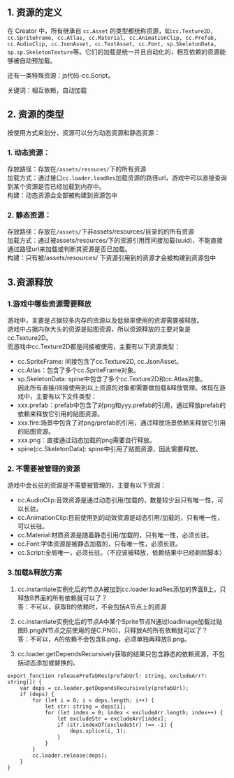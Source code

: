 ## 1. 资源的定义
在 Creator 中，所有继承自 `cc.Asset` 的类型都统称资源，如:`cc.Texture2D, cc.SpriteFrame, cc.Atlas, cc.Material, cc.AnimationClip, cc.Prefab, cc.AudioClip, cc.JsonAsset, cc.TextAsset, cc.Font, sp.SkeletonData, sp.sp.SkeletonTexture`等。它们的加载是统一并且自动化的，相互依赖的资源能够被自动预加载。

还有一类特殊资源：js代码-cc.Script。

关键词：相互依赖，自动加载

## 2. 资源的类型
按使用方式来划分，资源可以分为动态资源和静态资源：
### 1. 动态资源：
存放路径：存放在`/assets/resouces/`下的所有资源  
加载方式：通过接口`cc.loader.loadRes`加载资源的路径url，游戏中可以直接查询到某个资源是否已经加载到内存中。  
构建：动态资源会全部被构建到资源包中

### 2. 静态资源：
存放路径：存放在`/assets/`下非assets/resources/目录的的所有资源  
加载方式：通过被assets/resources/下的资源引用而间接加载(uuid)，不能直接通过路径url来加载或判断其资源是否已加载。  
构建：只有被/assets/resources/ 下资源引用到的资源才会被构建到资源包中

## 3.资源释放
### 1.游戏中哪些资源需要释放
游戏中，主要是占据较多内存的资源以及低频率使用的资源需要被释放。  
游戏中占据内存大头的资源是贴图资源，所以资源释放的主要对象是cc.Texture2D。  
而游戏中cc.Texture2D都是间接被使用，主要有以下资源类型：  
 - cc.SpriteFrame: 间接包含了cc.Texture2D, cc.JsonAsset。
 - cc.Atlas：包含了多个cc.SpriteFrame对象。
 - sp.SkeletonData: spine中包含了多个cc.Texture2D和cc.Atlas对象。  
因此所有直接/间接使用到以上资源的对象都需要做加载&释放管理。体现在游戏中，主要有以下文件类型：
 - xxx.prefab：prefab中包含了对png和yyy.prefab的引用，通过释放prefab的依赖来释放它引用的贴图资源。
 - xxx.fire:场景中包含了对png/prefab的引用，通过释放场景依赖来释放它引用的贴图资源。
 - xxx.png：直接通过动态加载的png需要自行释放。
 - spine(cc.SkeletonData): spine中引用了贴图资源，因此需要释放。
### 2. 不需要被管理的资源
游戏中会长驻的资源是不需要被管理的，主要有以下资源：
 - cc.AudioClip:音效资源是通过动态引用/加载的，数量较少且只有唯一性，可以长驻。
 - cc.AnimationClip:目前使用到的动效资源是动态引用/加载的，只有唯一性，可以长驻。
 - cc.Material:材质资源是随着静态引用/加载的，只有唯一性，必须长驻。
 - cc.Font:字体资源是被静态加载的，只有唯一性，必须长驻。
 - cc.Script:全局唯一，必须长驻。（不应该被释放，依赖结果中已经剃除脚本）
### 3.加载&释放方案
1. cc.instantiate实例化后的节点A被加到cc.loader.loadRes添加的界面B上，只释放B界面的所有依赖就可以了？  
答：不可以，获取B的依赖时，不会包括A节点上的资源

2. cc.instantiate实例化后的节点A中某个Sprite节点N通过loadImage加载过贴图B.png(N节点之前使用的是C.PNG)，只释放A的所有依赖就可以了？  
答：不可以，A的依赖不会包含B.png，必须单独再释放B.png。
3. cc.loader.getDependsRecursively获取的结果只包含静态的依赖资源，不包括动态添加或替换的。
```
export function releasePrefabRes(prefabUrl: string, excludeArr?: string[]) {
    var deps = cc.loader.getDependsRecursively(prefabUrl);
    if (deps) {
        for (let i = 0; i < deps.length; i++) {
            let str: string = deps[i];
            for (let index = 0; index < excludeArr.length; index++) {
                let excludeStr = excludeArr[index];
                if (str.indexOf(excludeStr) !== -1) {
                    deps.splice(i, 1);
                }
            }
        }
        cc.loader.release(deps);
    }
}
```
